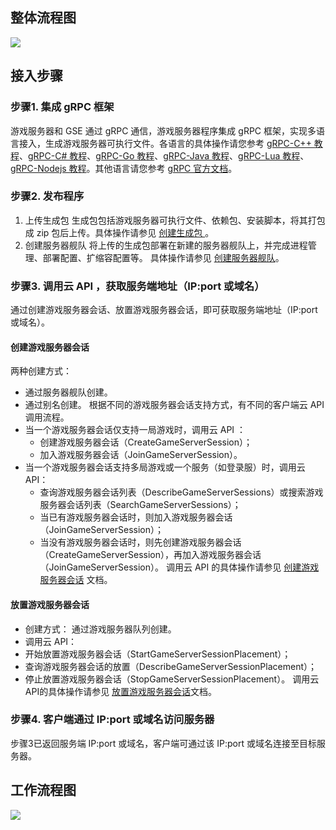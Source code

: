 ## 整体流程图
![](https://main.qcloudimg.com/raw/3b36ef14da3a7fdc8eb52e9b6feaa0a2.png)
## 接入步骤
### 步骤1. 集成 gRPC 框架
游戏服务器和 GSE 通过 gRPC 通信，游戏服务器程序集成 gRPC 框架，实现多语言接入，生成游戏服务器可执行文件。各语言的具体操作请您参考 [gRPC-C++ 教程](https://cloud.tencent.com/document/product/1165/46153)、[gRPC-C# 教程](https://cloud.tencent.com/document/product/1165/46152)、[gRPC-Go 教程](https://cloud.tencent.com/document/product/1165/46154)、[gRPC-Java 教程](https://cloud.tencent.com/document/product/1165/46155)、[gRPC-Lua 教程](https://cloud.tencent.com/document/product/1165/46156)、[gRPC-Nodejs 教程](https://cloud.tencent.com/document/product/1165/46157)。其他语言请您参考 [gRPC 官方文档](http://doc.oschina.net/grpc)。

### 步骤2. 发布程序

1. 上传生成包 
生成包包括游戏服务器可执行文件、依赖包、安装脚本，将其打包成 zip 包后上传。具体操作请参见 [创建生成包 ](https://cloud.tencent.com/document/product/1165/41030) 。
2. 创建服务器舰队 
将上传的生成包部署在新建的服务器舰队上，并完成进程管理、部署配置、扩缩容配置等。 具体操作请参见 [创建服务器舰队](https://cloud.tencent.com/document/product/1165/41028)。   

### 步骤3. 调用云 API ，获取服务端地址（IP:port 或域名）
通过创建游戏服务器会话、放置游戏服务器会话，即可获取服务端地址（IP:port 或域名）。

#### 创建游戏服务器会话
两种创建方式：
* 通过服务器舰队创建。
* 通过别名创建。
根据不同的游戏服务器会话支持方式，有不同的客户端云 API 调用流程。
 * 当一个游戏服务器会话仅支持一局游戏时，调用云 API ：
   - 创建游戏服务器会话（CreateGameServerSession）；
   - 加入游戏服务器会话（JoinGameServerSession）。
 * 当一个游戏服务器会话支持多局游戏或一个服务（如登录服）时，调用云 API：
   - 查询游戏服务器会话列表（DescribeGameServerSessions）或搜索游戏服务器会话列表（SearchGameServerSessions）；
   - 当已有游戏服务器会话时，则加入游戏服务器会话（JoinGameServerSession）；
   - 当没有游戏服务器会话时，则先创建游戏服务器会话（CreateGameServerSession），再加入游戏服务器会话（JoinGameServerSession）。
调用云 API 的具体操作请参见 [创建游戏服务器会话](https://cloud.tencent.com/document/product/1165/46157) 文档。

#### 放置游戏服务器会话
- 创建方式：
通过游戏服务器队列创建。
- 调用云 API：
 - 开始放置游戏服务器会话（StartGameServerSessionPlacement）；
 - 查询游戏服务器会话的放置（DescribeGameServerSessionPlacement）；
 - 停止放置游戏服务器会话（StopGameServerSessionPlacement）。
调用云API的具体操作请参见 [放置游戏服务器会话](https://cloud.tencent.com/document/product/1165/46149)文档。

### 步骤4. 客户端通过 IP:port 或域名访问服务器
步骤3已返回服务端 IP:port 或域名，客户端可通过该 IP:port 或域名连接至目标服务器。

## 工作流程图
![](https://main.qcloudimg.com/raw/986a440808cf4d942e3d354099a98f3d.png)
